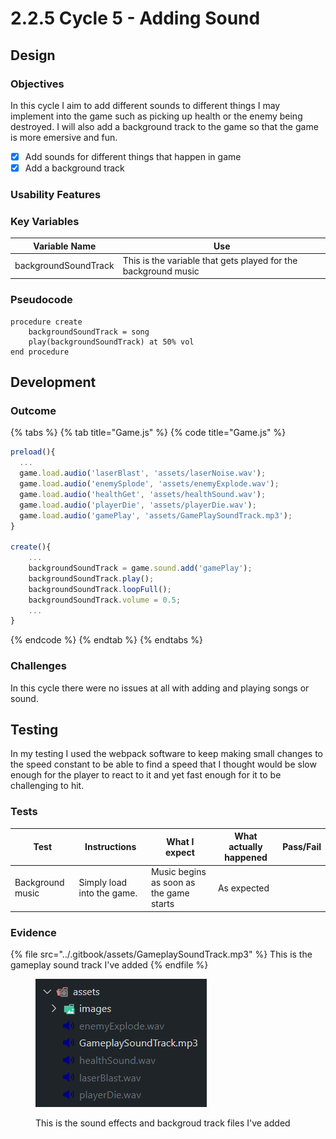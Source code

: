 # 2.2.5 Cycle 5 - Adding Sound

## Design <a href="#design" id="design"></a>

### Objectives <a href="#objectives" id="objectives"></a>

In this cycle I aim to add different sounds to different things I may implement into the game such as picking up health or the enemy being destroyed. I will also add a background track to the game so that the game is more emersive and fun.&#x20;

* [x] Add sounds for different things that happen in game
* [x] Add a background track

### Usability Features <a href="#usability-features" id="usability-features"></a>

### Key Variables <a href="#key-variables" id="key-variables"></a>

| Variable Name        | Use                                                            |
| -------------------- | -------------------------------------------------------------- |
| backgroundSoundTrack | This is the variable that gets played for the background music |

### Pseudocode <a href="#pseudocode" id="pseudocode"></a>

```
procedure create
    backgroundSoundTrack = song
    play(backgroundSoundTrack) at 50% vol
end procedure
```

## Development <a href="#development" id="development"></a>

### Outcome <a href="#outcome" id="outcome"></a>

{% tabs %}
{% tab title="Game.js" %}
{% code title="Game.js" %}
```typescript
preload(){
  ...
  game.load.audio('laserBlast', 'assets/laserNoise.wav');
  game.load.audio('enemySplode', 'assets/enemyExplode.wav');
  game.load.audio('healthGet', 'assets/healthSound.wav');
  game.load.audio('playerDie', 'assets/playerDie.wav');
  game.load.audio('gamePlay', 'assets/GamePlaySoundTrack.mp3');
}

create(){
    ...
    backgroundSoundTrack = game.sound.add('gamePlay');
    backgroundSoundTrack.play();
    backgroundSoundTrack.loopFull();
    backgroundSoundTrack.volume = 0.5;
    ...
}
```
{% endcode %}
{% endtab %}
{% endtabs %}



### Challenges <a href="#challenges" id="challenges"></a>

In this cycle there were no issues at all with adding and playing songs or sound.

## Testing <a href="#testing" id="testing"></a>

In my testing I used the webpack software to keep making small changes to the speed constant to be able to find a speed that I thought would be slow enough for the player to react to it and yet fast enough for it to be challenging to hit.

### Tests <a href="#tests" id="tests"></a>

<table><thead><tr><th>Test</th><th>Instructions</th><th>What I expect</th><th>What actually happened</th><th data-type="select">Pass/Fail</th></tr></thead><tbody><tr><td>Background music</td><td>Simply load into the game.</td><td>Music begins as soon as the game starts</td><td>As expected</td><td></td></tr></tbody></table>

### Evidence <a href="#evidence" id="evidence"></a>

{% file src="../.gitbook/assets/GameplaySoundTrack.mp3" %}
This is the gameplay sound track I've added
{% endfile %}

<figure><img src="../.gitbook/assets/image (4).png" alt=""><figcaption><p>This is the sound effects and backgroud track files I've added</p></figcaption></figure>
